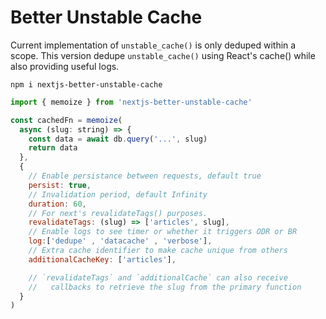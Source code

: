 # Better Unstable Cache

Current implementation of `unstable_cache()` is only deduped within a scope. 
This version dedupe `unstable_cache()` using React's cache() while also 
providing useful logs.

```
npm i nextjs-better-unstable-cache
```
```javascript
import { memoize } from 'nextjs-better-unstable-cache' 

const cachedFn = memoize(
  async (slug: string) => {
    const data = await db.query('...', slug)
    return data
  },
  {
    // Enable persistance between requests, default true
    persist: true, 
    // Invalidation period, default Infinity
    duration: 60,
    // For next's revalidateTags() purposes. 
    revalidateTags: (slug) => ['articles', slug], 
    // Enable logs to see timer or whether it triggers ODR or BR
    log:['dedupe' , 'datacache' , 'verbose'],
    // Extra cache identifier to make cache unique from others
    additionalCacheKey: ['articles'],

    // `revalidateTags` and `additionalCache` can also receive 
    //   callbacks to retrieve the slug from the primary function 
  } 
)
```
